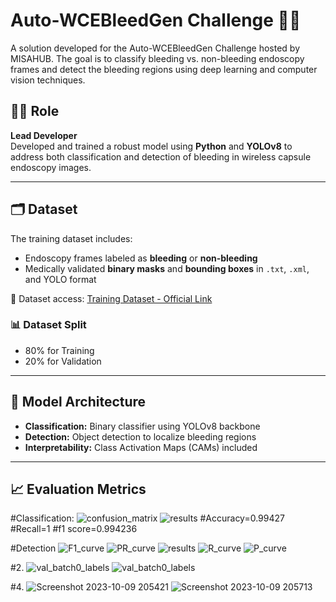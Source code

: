 # Auto-WCEBleedGen Challenge 🔬🤖

A solution developed for the Auto-WCEBleedGen Challenge hosted by MISAHUB. The goal is to classify bleeding vs. non-bleeding endoscopy frames and detect the bleeding regions using deep learning and computer vision techniques.

## 🧑‍💻 Role
**Lead Developer**  
Developed and trained a robust model using **Python** and **YOLOv8** to address both classification and detection of bleeding in wireless capsule endoscopy images.

---

## 🗂️ Dataset
The training dataset includes:
- Endoscopy frames labeled as **bleeding** or **non-bleeding**
- Medically validated **binary masks** and **bounding boxes** in `.txt`, `.xml`, and YOLO format

📁 Dataset access: [Training Dataset - Official Link](https://misahub.in/CVIP/challenge.html)

### 📊 Dataset Split
- 80% for Training
- 20% for Validation

---

## 🧠 Model Architecture
- **Classification:** Binary classifier using YOLOv8 backbone
- **Detection:** Object detection to localize bleeding regions
- **Interpretability:** Class Activation Maps (CAMs) included

---

## 📈 Evaluation Metrics


#Classification:
![confusion_matrix](https://github.com/PhilipWinston/Auto-WCEBleedGen/assets/145428055/969c45a2-9f62-4fb2-ac7c-bb02d36bc9cc)
![results](https://github.com/PhilipWinston/Auto-WCEBleedGen/assets/145428055/de90ea34-8e0e-48db-bf00-f788459405e4)
#Accuracy=0.99427
#Recall=1
#f1 score=0.994236

#Detection 
![F1_curve](https://github.com/PhilipWinston/Auto-WCEBleedGen/assets/145428055/c6f7b4ef-66cb-43f2-99a0-bbe53a327ccb)
![PR_curve](https://github.com/PhilipWinston/Auto-WCEBleedGen/assets/145428055/202adf6a-220a-471c-84c7-cc7ff9923322)
![results](https://github.com/PhilipWinston/Auto-WCEBleedGen/assets/145428055/3a2a3be5-5b81-42e4-8936-bba68dfc15f1)
![R_curve](https://github.com/PhilipWinston/Auto-WCEBleedGen/assets/145428055/302dae7e-9e53-4235-90cb-a56eafa14768)
![P_curve](https://github.com/PhilipWinston/Auto-WCEBleedGen/assets/145428055/234bf677-d4df-4fa8-8b1e-821ae65df89c)

#2.
![val_batch0_labels](https://github.com/PhilipWinston/Auto-WCEBleedGen/assets/145428055/2bdb8fa6-6128-46ba-ae0a-b5dd5a0655da)
![val_batch0_labels](https://github.com/PhilipWinston/Auto-WCEBleedGen/assets/145428055/d94204e0-7222-4294-8b09-fc93961e2a5e)

#4.
![Screenshot 2023-10-09 205421](https://github.com/PhilipWinston/Auto-WCEBleedGen/assets/145428055/a656b89b-d6fe-44ea-8ccd-c0398af807cc)
![Screenshot 2023-10-09 205713](https://github.com/PhilipWinston/Auto-WCEBleedGen/assets/145428055/7223074d-256d-45f9-8c71-f119a01c150b)





